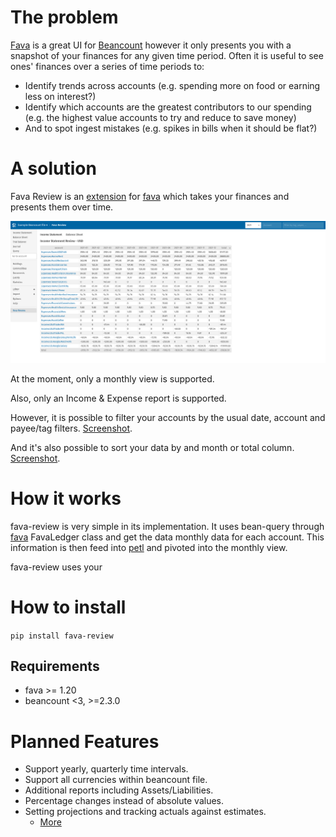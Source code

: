 # The problem
[Fava](https://beancount.github.io/fava/index.html) is a great UI for [Beancount](https://beancount.github.io/) however 
it only presents you with a snapshot of your finances for any given time period. Often it is useful to see ones' finances over a series of time periods to:
- Identify trends across accounts (e.g. spending more on food or earning less on interest?)
- Identify which accounts are the greatest contributors to our spending (e.g. the highest value accounts to try and reduce to save money)
- And to spot ingest mistakes (e.g. spikes in bills when it should be flat?)

# A solution

Fava Review is an [extension](https://beancount.github.io/fava/api/fava.ext.html) for 
[fava](https://beancount.github.io/fava/index.html) which takes your finances and presents them over time.

![](screenshot-sorting.png)

At the moment, only a monthly view is supported.

Also, only an Income & Expense report is supported. 

However, it is possible to filter your accounts by the usual date, account and payee/tag filters.
[Screenshot](screenshot-time-and-account-filter.png).

And it's also possible to sort your data by and month or total column.
[Screenshot](screenshot-sorting.png).

# How it works
fava-review is very simple in its implementation. It uses bean-query through 
[fava](https://beancount.github.io/fava/index.html) FavaLedger class and get the data monthly data for each account. 
This information is then feed into [petl](https://petl.readthedocs.io/en/stable/) and pivoted into the monthly view.

fava-review uses your 

# How to install
`pip install fava-review`

## Requirements
- fava >= 1.20
- beancount <3, >=2.3.0

# Planned Features
- Support yearly, quarterly time intervals.
- Support all currencies within beancount file.
- Additional reports including Assets/Liabilities.
- Percentage changes instead of absolute values.
- Setting projections and tracking actuals against estimates.
  - [More](https://github.com/kubauk/fava-review/issues)